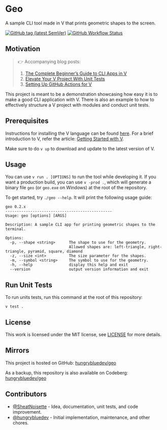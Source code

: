 # Geo

A sample CLI tool made in V that prints geometric shapes to the screen.

[![GitHub tag (latest SemVer)](https://img.shields.io/github/v/tag/hungrybluedev/geo?sort=semver)](https://github.com/hungrybluedev/geo/tags)
[![GitHub Workflow Status](https://img.shields.io/github/workflow/status/hungrybluedev/geo/CI)](https://github.com/hungrybluedev/geo/actions)

## Motivation

> 👉 Accompanying blog posts:
> 1. [The Complete Beginner’s Guide to CLI Apps in V](https://blog.vlang.io/the-complete-beginners-guide-to-cli-apps-in-v/)
> 2. [Elevate Your V Project With Unit Tests](https://blog.vlang.io/elevate-your-v-project-with-unit-tests/)
> 3. [Setting Up GitHub Actions for V](https://blog.vlang.io/setting-up-github-actions-for-v/)

This project is meant to be a demonstration showcasing how
easy it is to make a good CLI application with V. There is
also an example to how to effectively structure a V
project with modules and conduct unit tests.

## Prerequisites

Instructions for installing the V language can be found
[here](https://github.com/vlang/v/blob/master/doc/docs.md#install-from-source).
For a brief introduction to V, refer the article:
[Getting Started with V](https://blog.vlang.io/getting-started-with-v/).

Make sure to do `v up` to download and update to the latest version of V.
## Usage

You can use `v run . [OPTIONS]` to run the tool while
developing it. If you want a production build, you can use `v -prod .`, which will generate a binary file `geo` (or `geo.exe` on Windows) at the root of the repository.

To get started, try `./geo --help`. It will print the
following usage guide:

```
geo 0.2.x
-----------------------------------------------
Usage: geo [options] [ARGS]

Description: A sample CLI app for printing geometric shapes to the terminal.

Options:
  -p, --shape <string>      The shape to use for the geometry.
                            Allowed shapes are: left-triangle, right-triangle, pyramid, square, diamond
  -z, --size <int>          The size parameter for the shapes.
  -m, --symbol <string>     The symbol to use for the geometry.
  -h, --help                display this help and exit
  --version                 output version information and exit
```

## Run Unit Tests

To run units tests, run this command at the root of this repository:

```
v test .
```

## License

This work is licensed under the MIT license, see [LICENSE](/LICENSE) for more details.

## Mirrors

This project is hosted on GitHub:
[hungrybluedev/geo](https://github.com/hungrybluedev/geo)

As a backup, this repository is also available on Codeberg:
[hungrybluedev/geo](https://codeberg.org/hungrybluedev/geo)

## Contributors

- [@SheatNoisette](https://github.com/SheatNoisette) - Idea, documentation, unit tests, and code improvement.
- [@hungrybluedev](https://github.com/hungrybluedev) -
  Initial implementation, maintenance, and other chores.

